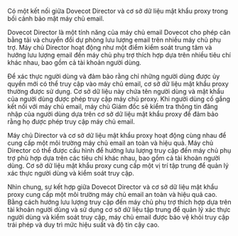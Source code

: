 Có một kết nối giữa Dovecot Director và cơ sở dữ liệu mật khẩu proxy trong bối cảnh bảo mật máy chủ email.

Dovecot Director là một tính năng của máy chủ email Dovecot cho phép cân bằng tải và chuyển đổi dự phòng lưu lượng email trên nhiều máy chủ phụ trợ. 
Máy chủ Director hoạt động như một điểm kiểm soát trung tâm và hướng lưu lượng email đến máy chủ phụ trợ thích hợp dựa trên nhiều tiêu chí khác nhau, bao gồm cả tài khoản người dùng.

Để xác thực người dùng và đảm bảo rằng chỉ những người dùng được ủy quyền mới có thể truy cập vào máy chủ email, cơ sở dữ liệu mật khẩu proxy thường được sử dụng. 
Cơ sở dữ liệu này chứa tên người dùng và mật khẩu của người dùng được phép truy cập máy chủ proxy. 
Khi người dùng cố gắng kết nối với máy chủ email, máy chủ Giám đốc sẽ kiểm tra thông tin đăng nhập của người dùng dựa trên cơ sở dữ liệu mật khẩu proxy để đảm bảo rằng họ được phép truy cập máy chủ email.

Máy chủ Director và cơ sở dữ liệu mật khẩu proxy hoạt động cùng nhau để cung cấp một môi trường máy chủ email an toàn và hiệu quả. 
Máy chủ Director có thể được cấu hình để hướng lưu lượng truy cập đến máy chủ phụ trợ phù hợp dựa trên các tiêu chí khác nhau, bao gồm cả tài khoản người dùng. 
Cơ sở dữ liệu mật khẩu proxy cung cấp một vị trí tập trung để quản lý xác thực người dùng và kiểm soát truy cập.

Nhìn chung, sự kết hợp giữa Dovecot Director và cơ sở dữ liệu mật khẩu proxy cung cấp một môi trường máy chủ email an toàn và hiệu quả cao. 
Bằng cách hướng lưu lượng truy cập đến máy chủ phụ trợ thích hợp dựa trên tài khoản người dùng và sử dụng cơ sở dữ liệu tập trung để quản lý xác thực người dùng và kiểm soát truy cập, máy chủ email được bảo vệ khỏi truy cập trái phép và duy trì mức hiệu suất và độ tin cậy cao.
